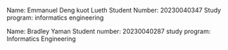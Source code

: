 
Name: Emmanuel Deng kuot Lueth
Student Number: 20230040347
Study program: informatics engineering 

Name: Bradley Yaman
Student number: 20230040287
study program: Informatics Engineering 



